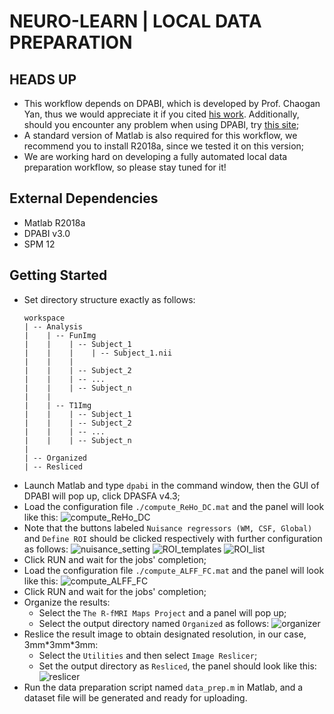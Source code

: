 # NEURO-LEARN | LOCAL DATA PREPARATION

## HEADS UP

- This workflow depends on DPABI, which is developed by Prof. Chaogan Yan, thus we would appreciate it if you cited [his work](http://www.rfmri.org/dpabi). Additionally, should you encounter any problem when using DPABI, try [this site](http://rfmri.org/dpabi);
- A standard version of Matlab is also required for this workflow, we recommend you to install R2018a, since we tested it on this version;
- We are working hard on developing a fully automated local data preparation workflow, so please stay tuned for it!

## External Dependencies

- Matlab R2018a
- DPABI v3.0
- SPM 12

## Getting Started

- Set directory structure exactly as follows:
  ```
  workspace
  | -- Analysis
  |    | -- FunImg
  |    |    | -- Subject_1
  |    |    |    | -- Subject_1.nii
  |    |    |
  |    |    | -- Subject_2
  |    |    | -- ...
  |    |    | -- Subject_n
  |    |
  |    | -- T1Img
  |    |    | -- Subject_1
  |    |    | -- Subject_2
  |    |    | -- ...
  |    |    | -- Subject_n
  |
  | -- Organized
  | -- Resliced
  ```
- Launch Matlab and type ```dpabi``` in the command window, then the GUI of DPABI will pop up, click DPASFA v4.3;
- Load the configuration file ```./compute_ReHo_DC.mat``` and the panel will look like this:
  ![compute_ReHo_DC](imgs/compute_ReHo_DC.png)
- Note that the buttons labeled ```Nuisance regressors (WM, CSF, Global)``` and ```Define ROI``` should be clicked respectively with further configuration as follows:
  ![nuisance_setting](imgs/nuisance_setting.png)
  ![ROI_templates](imgs/ROI_templates.png)
  ![ROI_list](imgs/ROI_list.png)
- Click RUN and wait for the jobs' completion;
- Load the configuration file ```./compute_ALFF_FC.mat``` and the panel will look like this:
  ![compute_ALFF_FC](imgs/compute_ALFF_FC.png)
- Click RUN and wait for the jobs' completion;
- Organize the results:
  - Select the ```The R-fMRI Maps Project``` and a panel will pop up;
  - Select the output directory named ```Organized``` as follows:
    ![organizer](imgs/organizer.png)
- Reslice the result image to obtain designated resolution, in our case, 3mm\*3mm\*3mm:
  - Select the ```Utilities``` and then select ```Image Reslicer```;
  - Set the output directory as ```Resliced```, the panel should look like this:
    ![reslicer](imgs/reslicer.png)
- Run the data preparation script named ```data_prep.m``` in Matlab, and a dataset file will be generated and ready for uploading.
